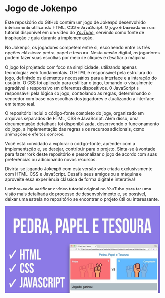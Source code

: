 # Jogo de Jokenpo 

Este repositório do GitHub contém um jogo de Jokenpô desenvolvido inteiramente utilizando HTML, CSS e JavaScript. O jogo é baseado em um tutorial disponível em um vídeo do <a href="https://www.youtube.com/watch?v=JP3eYU137t8&t=500s&ab_channel=Felipe-DevSamurai"><i>YouTube</i></a><span>, servindo como fonte de inspiração e guia durante a implementação.

No Jokenpô, os jogadores competem entre si, escolhendo entre as três opções clássicas: pedra, papel e tesoura. Nesta versão digital, os jogadores podem fazer suas escolhas por meio de cliques e desafiar a máquina.

O jogo foi projetado com foco na simplicidade, utilizando apenas tecnologias web fundamentais. O HTML é responsável pela estrutura do jogo, definindo os elementos necessários para a interface e a interação do usuário. O CSS foi aplicado para estilizar o jogo, tornando-o visualmente agradável e responsivo em diferentes dispositivos. O JavaScript é responsável pela lógica do jogo, controlando as regras, determinando o vencedor com base nas escolhas dos jogadores e atualizando a interface em tempo real.

O repositório inclui o código-fonte completo do jogo, organizado em arquivos separados de HTML, CSS e JavaScript. Além disso, uma documentação detalhada foi disponibilizada, descrevendo o funcionamento do jogo, a implementação das regras e os recursos adicionais, como animações e efeitos sonoros.

Você está convidado a explorar o código-fonte, aprender com a implementação e, se desejar, contribuir para o projeto. Sinta-se à vontade para fazer fork deste repositório e personalizar o jogo de acordo com suas preferências ou adicionando novos recursos.

Divirta-se jogando Jokenpô com esta versão web criada exclusivamente com HTML, CSS e JavaScript. Desafie seus amigos ou a máquina e aproveite essa experiência clássica de forma digital e interativa!

Lembre-se de verificar o vídeo tutorial original no YouTube para ter uma visão mais detalhada do processo de desenvolvimento e, se possível, deixar uma estrela no repositório se encontrar o projeto útil ou interessante.

![Resume cv](/Home.jpg)
